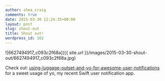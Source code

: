 ```yaml
---
author: shea_craig
comments: true
date: 2015-03-30 12:24:35+00:00
layout: post
slug: shout-out
title: Shout out!
wordpress_id: 162
---
```


![6627494917_c093c2f68a]({{ site.url }}/images/2015-03-30-shout-out/6627494917_c093c2f68a.jpg)

Check out:
[using-luggage-outset-and-yo-for-awesome-user-notifications](https://onemoreadmin.wordpress.com/2015/03/26/using-luggage-outset-and-yo-for-awesome-user-notifications/)
for a sweet usage of yo, my recent Swift user notification app.
